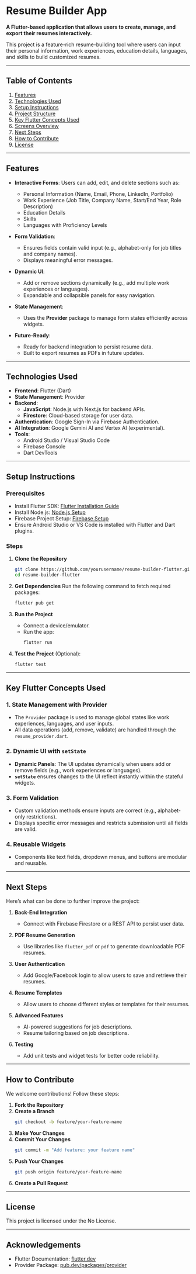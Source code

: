 # Resume Builder App

**A Flutter-based application that allows users to create, manage, and export their resumes interactively.**

This project is a feature-rich resume-building tool where users can input their personal information, work experiences, education details, languages, and skills to build customized resumes.

---

## Table of Contents
1. [Features](#features)
2. [Technologies Used](#technologies-used)
3. [Setup Instructions](#setup-instructions)
4. [Project Structure](#project-structure)
5. [Key Flutter Concepts Used](#key-flutter-concepts-used)
6. [Screens Overview](#screens-overview)
7. [Next Steps](#next-steps)
8. [How to Contribute](#how-to-contribute)
9. [License](#license)

---

## Features

- **Interactive Forms**: Users can add, edit, and delete sections such as:
  - Personal Information (Name, Email, Phone, LinkedIn, Portfolio)
  - Work Experience (Job Title, Company Name, Start/End Year, Role Description)
  - Education Details
  - Skills
  - Languages with Proficiency Levels

- **Form Validation**:
  - Ensures fields contain valid input (e.g., alphabet-only for job titles and company names).
  - Displays meaningful error messages.

- **Dynamic UI**:
  - Add or remove sections dynamically (e.g., add multiple work experiences or languages).
  - Expandable and collapsible panels for easy navigation.

- **State Management**:
  - Uses the **Provider** package to manage form states efficiently across widgets.

- **Future-Ready**:
  - Ready for backend integration to persist resume data.
  - Built to export resumes as PDFs in future updates.

---

## Technologies Used

- **Frontend**: Flutter (Dart)
- **State Management**: Provider
- **Backend**:
  - **JavaScript**: Node.js with Next.js for backend APIs.
  - **Firestore**: Cloud-based storage for user data.
- **Authentication**: Google Sign-In via Firebase Authentication.
- **AI Integration**: Google Gemini AI and Vertex AI (experimental).
- **Tools**:
  - Android Studio / Visual Studio Code
  - Firebase Console
  - Dart DevTools

---

## Setup Instructions

### Prerequisites

- Install Flutter SDK: [Flutter Installation Guide](https://flutter.dev/docs/get-started/install)
- Install Node.js: [Node.js Setup](https://nodejs.org/)
- Firebase Project Setup: [Firebase Setup](https://firebase.google.com/)
- Ensure Android Studio or VS Code is installed with Flutter and Dart plugins.

### Steps

1. **Clone the Repository**
   ```bash
   git clone https://github.com/yourusername/resume-builder-flutter.git
   cd resume-builder-flutter
   ```

2. **Get Dependencies**
   Run the following command to fetch required packages:
   ```bash
   flutter pub get
   ```

3. **Run the Project**
   - Connect a device/emulator.
   - Run the app:
     ```bash
     flutter run
     ```

4. **Test the Project** (Optional):
   ```bash
   flutter test
   ```

---
## Key Flutter Concepts Used

### 1. **State Management with Provider**
   - The `Provider` package is used to manage global states like work experiences, languages, and user inputs.
   - All data operations (add, remove, validate) are handled through the `resume_provider.dart`.

### 2. **Dynamic UI with `setState`**
   - **Dynamic Panels**: The UI updates dynamically when users add or remove fields (e.g., work experiences or languages).
   - **`setState`** ensures changes to the UI reflect instantly within the stateful widgets.

### 3. **Form Validation**
   - Custom validation methods ensure inputs are correct (e.g., alphabet-only restrictions).
   - Displays specific error messages and restricts submission until all fields are valid.

### 4. **Reusable Widgets**
   - Components like text fields, dropdown menus, and buttons are modular and reusable.

---



## Next Steps

Here’s what can be done to further improve the project:

1. **Back-End Integration**
   - Connect with Firebase Firestore or a REST API to persist user data.

2. **PDF Resume Generation**
   - Use libraries like `flutter_pdf` or `pdf` to generate downloadable PDF resumes.

3. **User Authentication**
   - Add Google/Facebook login to allow users to save and retrieve their resumes.

4. **Resume Templates**
   - Allow users to choose different styles or templates for their resumes.

5. **Advanced Features**
   - AI-powered suggestions for job descriptions.
   - Resume tailoring based on job descriptions.

6. **Testing**
   - Add unit tests and widget tests for better code reliability.

---

## How to Contribute

We welcome contributions! Follow these steps:

1. **Fork the Repository**
2. **Create a Branch**
   ```bash
   git checkout -b feature/your-feature-name
   ```
3. **Make Your Changes**
4. **Commit Your Changes**
   ```bash
   git commit -m "Add feature: your feature name"
   ```
5. **Push Your Changes**
   ```bash
   git push origin feature/your-feature-name
   ```
6. **Create a Pull Request**

---

## License

This project is licensed under the No License.

---

## Acknowledgements

- Flutter Documentation: [flutter.dev](https://flutter.dev/)
- Provider Package: [pub.dev/packages/provider](https://pub.dev/packages/provider)
